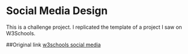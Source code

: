 # Social Media Design

This is a challenge project. I replicated the template of a project I saw on W3Schools.

##Original link
[w3schools social media](https://www.w3schools.com/w3css/tryw3css_templates_social.htm)
